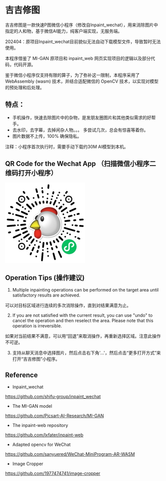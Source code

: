 # 吉吉修图
吉吉修图是一款快速P图微信小程序（修改自Inpaint_wechat），用来消除图片中指定的人和物，基于微信AI能力，纯客户端实现，无服务端。

202404：原项目Inpaint_wechat目前貌似无法自动下载模型文件，导致暂时无法使用。

本程序借鉴了 MI-GAN 原项目和 inpaint_web 网页实现项目的逻辑以及部分代码，代码开源。

鉴于微信小程序仅支持有限的算子，为了弥补这一限制，本程序采用了 WebAssembly (wasm) 技术，并结合适配微信的 OpenCV 技术，以实现对模型的预处理和后处理。

## 特点： 
- 手机操作，快速去除图片中的杂物，是发朋友圈图片和其他类似需求的好帮手。 
- 去水印，去字幕，去掉闲杂人物。。。 多尝试几次，总会有惊喜等着你。
- 图片数据不上传，100% 确保隐私。

注释：小程序首次执行时，需要手动下载约30M AI模型到本机。

## QR Code for the Wechat App （扫描微信小程序二维码打开小程序）
![照片修复小助手](images/mini_code.jpg)

## Operation Tips (操作建议)

1. Multiple inpainting operations can be performed on the target area until satisfactory results are achieved.

可以对目标区域进行连续的多次消除操作，直到对结果满意为止。

2. If you are not satisfied with the current result, you can use "undo" to cancel the operation and then reselect the area. 
Please note that this operation is irreversible.

如果对当前结果不满意，可以用“回退”来取消操作，再重新选择区域。注意此操作不可逆。

3. 支持从聊天消息中选择图片，然后点击右下角'...'，然后点击“更多打开方式”来打开“吉吉修图”小程序。

## Reference

- Inpaint_wechat

https://github.com/shifu-group/inpaint_wechat

- The MI-GAN model

https://github.com/Picsart-AI-Research/MI-GAN

- The inpaint-web repository

https://github.com/lxfater/inpaint-web

- Adapted opencv for WeChat

https://github.com/sanyuered/WeChat-MiniProgram-AR-WASM

- Image Cropper

https://github.com/1977474741/image-cropper
